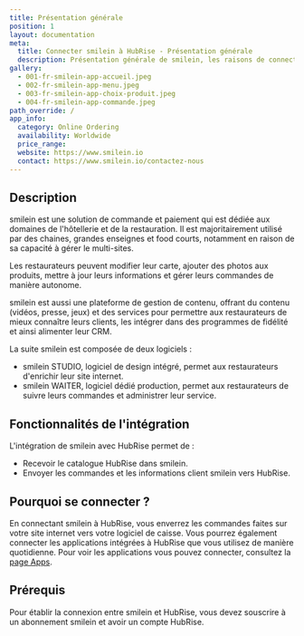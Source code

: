 ```yaml
---
title: Présentation générale
position: 1
layout: documentation
meta:
  title: Connecter smilein à HubRise - Présentation générale
  description: Présentation générale de smilein, les raisons de connecter votre caisse à HubRise et liste des fonctionnalités de l'intégration avec HubRise.
gallery:
  - 001-fr-smilein-app-accueil.jpeg
  - 002-fr-smilein-app-menu.jpeg
  - 003-fr-smilein-app-choix-produit.jpeg
  - 004-fr-smilein-app-commande.jpeg
path_override: /
app_info:
  category: Online Ordering
  availability: Worldwide
  price_range:
  website: https://www.smilein.io
  contact: https://www.smilein.io/contactez-nous
---
```


## Description

smilein est une solution de commande et paiement qui est dédiée aux domaines de l'hôtellerie et de la restauration. Il est majoritairement utilisé par des chaines, grandes enseignes et food courts, notamment en raison de sa capacité à gérer le multi-sites.

Les restaurateurs peuvent modifier leur carte, ajouter des photos aux produits, mettre à jour leurs informations et gérer leurs commandes de manière autonome.

smilein est aussi une plateforme de gestion de contenu, offrant du contenu (vidéos, presse, jeux) et des services pour permettre aux restaurateurs de mieux connaître leurs clients, les intégrer dans des programmes de fidélité et ainsi alimenter leur CRM.

La suite smilein est composée de deux logiciels :

- smilein STUDIO, logiciel de design intégré, permet aux restaurateurs d'enrichir leur site internet.
- smilein WAITER, logiciel dédié production, permet aux restaurateurs de suivre leurs commandes et administrer leur service.

## Fonctionnalités de l'intégration

L'intégration de smilein avec HubRise permet de :

- Recevoir le catalogue HubRise dans smilein.
- Envoyer les commandes et les informations client smilein vers HubRise.

## Pourquoi se connecter ?

En connectant smilein à HubRise, vous enverrez les commandes faites sur votre site internet vers votre logiciel de caisse. Vous pourrez également connecter les applications intégrées à HubRise que vous utilisez de manière quotidienne. Pour voir les applications vous pouvez connecter, consultez la [page Apps](/apps).

## Prérequis

Pour établir la connexion entre smilein et HubRise, vous devez souscrire à un abonnement smilein et avoir un compte HubRise.